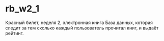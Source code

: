 # rb_w2_1
Красный билет, неделя 2, электронная книга
База данных, которая следит за тем сколько каждый пользователь прочитал книг, и выдаёт рейтинг.
